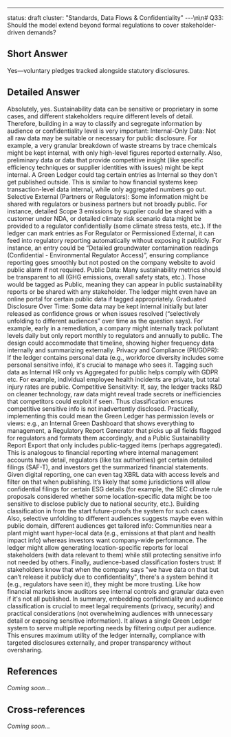 ---
status: draft
cluster: "Standards, Data Flows & Confidentiality"
---\n\n# Q33: Should the model extend beyond formal regulations to cover stakeholder-driven demands?

## Short Answer

Yes—voluntary pledges tracked alongside statutory disclosures.

## Detailed Answer

Absolutely, yes. Sustainability data can be sensitive or proprietary in some cases, and different stakeholders require different levels of detail. Therefore, building in a way to classify and segregate information by audience or confidentiality level is very important:
Internal-Only Data: Not all raw data may be suitable or necessary for public disclosure. For example, a very granular breakdown of waste streams by trace chemicals might be kept internal, with only high-level figures reported externally. Also, preliminary data or data that provide competitive insight (like specific efficiency techniques or supplier identities with issues) might be kept internal. A Green Ledger could tag certain entries as Internal so they don’t get published outside. This is similar to how financial systems keep transaction-level data internal, while only aggregated numbers go out.
Selective External (Partners or Regulators): Some information might be shared with regulators or business partners but not broadly public. For instance, detailed Scope 3 emissions by supplier could be shared with a customer under NDA, or detailed climate risk scenario data might be provided to a regulator confidentially (some climate stress tests, etc.). If the ledger can mark entries as For Regulator or Permissioned External, it can feed into regulatory reporting automatically without exposing it publicly. For instance, an entry could be “Detailed groundwater contamination readings (Confidential - Environmental Regulator Access)”, ensuring compliance reporting goes smoothly but not posted on the company website to avoid public alarm if not required.
Public Data: Many sustainability metrics should be transparent to all (GHG emissions, overall safety stats, etc.). Those would be tagged as Public, meaning they can appear in public sustainability reports or be shared with any stakeholder. The ledger might even have an online portal for certain public data if tagged appropriately.
Graduated Disclosure Over Time: Some data may be kept internal initially but later released as confidence grows or when issues resolved (“selectively unfolding to different audiences” over time as the question says). For example, early in a remediation, a company might internally track pollutant levels daily but only report monthly to regulators and annually to public. The design could accommodate that timeline, showing higher frequency data internally and summarizing externally.
Privacy and Compliance (PII/GDPR): If the ledger contains personal data (e.g., workforce diversity includes some personal sensitive info), it's crucial to manage who sees it. Tagging such data as Internal HR only vs Aggregated for public helps comply with GDPR etc. For example, individual employee health incidents are private, but total injury rates are public.
Competitive Sensitivity: If, say, the ledger tracks R&D on cleaner technology, raw data might reveal trade secrets or inefficiencies that competitors could exploit if seen. Thus classification ensures competitive sensitive info is not inadvertently disclosed.
Practically, implementing this could mean the Green Ledger has permission levels or views:
e.g., an Internal Green Dashboard that shows everything to management,
a Regulatory Report Generator that picks up all fields flagged for regulators and formats them accordingly,
and a Public Sustainability Report Export that only includes public-tagged items (perhaps aggregated).
This is analogous to financial reporting where internal management accounts have detail, regulators (like tax authorities) get certain detailed filings (SAF-T), and investors get the summarized financial statements.
Given digital reporting, one can even tag XBRL data with access levels and filter on that when publishing. It’s likely that some jurisdictions will allow confidential filings for certain ESG details (for example, the SEC climate rule proposals considered whether some location-specific data might be too sensitive to disclose publicly due to national security, etc.). Building classification in from the start future-proofs the system for such cases.
Also, selective unfolding to different audiences suggests maybe even within public domain, different audiences get tailored info:
Communities near a plant might want hyper-local data (e.g., emissions at that plant and health impact info) whereas investors want company-wide performance. The ledger might allow generating location-specific reports for local stakeholders (with data relevant to them) while still protecting sensitive info not needed by others.
Finally, audience-based classification fosters trust: If stakeholders know that when the company says "we have data on that but can’t release it publicly due to confidentiality", there's a system behind it (e.g., regulators have seen it), they might be more trusting. Like how financial markets know auditors see internal controls and granular data even if it's not all published.
In summary, embedding confidentiality and audience classification is crucial to meet legal requirements (privacy, security) and practical considerations (not overwhelming audiences with unnecessary detail or exposing sensitive information). It allows a single Green Ledger system to serve multiple reporting needs by filtering output per audience. This ensures maximum utility of the ledger internally, compliance with targeted disclosures externally, and proper transparency without oversharing.

## References

*Coming soon...*

## Cross-references

*Coming soon...*